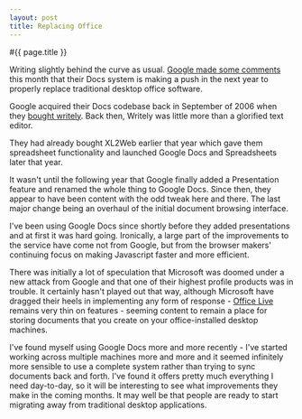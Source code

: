 ```yaml
---
layout: post
title: Replacing Office
---
```


#{{ page.title }}

Writing slightly behind the curve as usual. [Google made some comments][GOOG] this month that their Docs system is making a push in the next year to properly replace traditional desktop office software.

Google acquired their Docs codebase back in September of 2006 when they [bought writely][BUYW]. Back then, Writely was little more than a glorified text editor.

They had already bought XL2Web earlier that year which gave them spreadsheet functionality and launched Google Docs and Spreadsheets later that year.

It wasn't until the following year that Google finally added a Presentation feature and renamed the whole thing to Google Docs. Since then, they appear to have been content with the odd tweak here and there. The last major change being an overhaul of the initial document browsing interface.

I've been using Google Docs since shortly before they added presentations and at first it was hard going. Ironically, a large part of the improvements to the service have come not from Google, but from the browser makers' continuing focus on making Javascript faster and more efficient.

There was initially a lot of speculation that Microsoft was doomed under a new attack from Google and that one of their highest profile products was in trouble. It certainly hasn't played out that way, although Microsoft have dragged their heels in implementing any form of response - [Office Live][OFFLV] remains very thin on features - seeming content to remain a place for storing documents that you create on your office-installed desktop machines.

I've found myself using Google Docs more and more recently - I've started working across multiple machines more and more and it seemed infinitely more sensible to use a complete system rather than trying to sync documents back and forth. I've found it offers pretty much everything I need day-to-day, so it will be interesting to see what improvements they make in the coming months. It may well be that people are ready to start migrating away from traditional desktop applications.

[GOOG]: http://www.theregister.co.uk/2009/11/13/google_on_docs_and_office/
[BUYW]: http://googleblog.blogspot.com/2006/03/writely-so.html
[OFFLV]: http://www.officelive.com/en-GB/